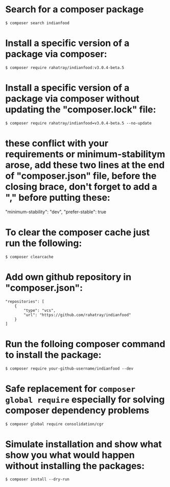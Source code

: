 # Search for a composer package
    $ composer search indianfood

# Install a specific version of a package via composer:
    $ composer require rahatray/indianfood:v3.0.4-beta.5
    
# Install a specific version of a package via composer without updating the "composer.lock" file:
    $ composer require rahatray/indianfood=v3.0.4-beta.5 --no-update
    
# these conflict with your requirements or minimum-stabilitym arose, add these two lines at the end of "composer.json" file, before the closing brace, don't forget to add a "," before putting these:
  "minimum-stability": "dev",
  "prefer-stable": true

# To clear the composer cache just run the following:
    $ composer clearcache

# Add own github repository in "composer.json":
    "repositories": [
        {
            "type": "vcs",
            "url": "https://github.com/rahatray/indianfood"
        }
    ]

# Run the folloing composer command to install the package:
    $ composer require your-github-username/indianfood --dev

# Safe replacement for `composer global require` especially for solving composer dependency problems
    $ composer global require consolidation/cgr

# Simulate installation and show what show you what would happen without installing the packages:
    $ composer install --dry-run
